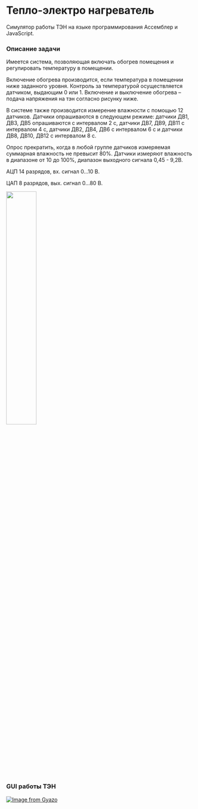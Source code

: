 # Тепло-электро нагреватель

Симулятор работы ТЭН на языке программирования Ассемблер и JavaScript.

### Описание задачи

Имеется система, позволяющая включать обогрев помещения и регулировать температуру в помещении.

Включение обогрева производится, если температура в помещении ниже заданного уровня. Контроль за температурой
осуществляется датчиком, выдающим 0 или 1. Включение и выключение обогрева – подача напряжения на тэн согласно
рисунку ниже.

В системе также производится измерение влажности с помощью 12 датчиков.
Датчики опрашиваются в следующем режиме: датчики ДВ1, ДВ3, ДВ5 опрашиваются с интервалом 2 с,
датчики ДВ7, ДВ9, ДВ11 с интервалом 4 с, датчики ДВ2, ДВ4, ДВ6 с интервалом 6 с и датчики ДВ8, ДВ10, ДВ12 с интервалом 8 с.

Опрос прекратить, когда в любой группе датчиков измеряемая суммарная влажность не превысит 80%.
Датчики измеряют влажность в диапазоне от 10 до 100%, диапазон выходного сигнала 0,45 - 9,2В.

АЦП 14 разрядов, вх. сигнал 0…10 В.

ЦАП 8 разрядов, вых. сигнал 0…80 В.

<img src="https://i.gyazo.com/ba3004fd8f0d5829274e01a81f031bf5.png" width="40%">

### GUI работы ТЭН

[![Image from Gyazo](https://i.gyazo.com/a31fe2615ba8b175e6267e1237406bfa.gif)](https://gyazo.com/a31fe2615ba8b175e6267e1237406bfa)

